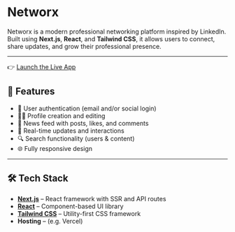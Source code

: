 # Networx

Networx is a modern professional networking platform inspired by LinkedIn. Built using **Next.js**, **React**, and **Tailwind CSS**, it allows users to connect, share updates, and grow their professional presence.

---


👉 [Launch the Live App](https://linked-in-clone-3wbb.vercel.app/)

## 🚀 Features

- 🔐 User authentication (email and/or social login)
- 🧑‍💼 Profile creation and editing
- 📰 News feed with posts, likes, and comments
- 💬 Real-time updates and interactions
- 🔍 Search functionality (users & content)
- 🌐 Fully responsive design

---

## 🛠️ Tech Stack

- **[Next.js](https://nextjs.org/)** – React framework with SSR and API routes
- **[React](https://reactjs.org/)** – Component-based UI library
- **[Tailwind CSS](https://tailwindcss.com/)** – Utility-first CSS framework
- **Hosting** – (e.g. Vercel)
